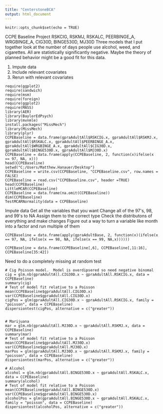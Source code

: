 ```yaml
---
title: "CenterstoneBCA"
output: html_document
---
```


```{r setup, include=FALSE}
knitr::opts_chunk$set(echo = TRUE)
```
CCPE Baseline Project RSKCIG, RSKMJ, RSKALC, PEERBINGE_A, WRGBINGE_A, CIG30D, BINGE530D, MJ30D
Three models that I put together look at the number of days people use alcohol, weed, and cigarettes. All are statistically significantly negative.  Maybe the theory of planned behavior might be a good fit for this data.

1. Impute data 
2. Include relevant covariates
3. Rerun with relevant covariates
```{r}
require(ggplot2)
require(sandwich)
require(msm)
require(foreign)
require(ggplot2)
require(MASS)
library(AER)
library(BaylorEdPsych)
library(mvnmle)
install.packages("MissMech")
library(MissMech)
library(plyr)
CCPEBaseline = data.frame(gpraAdultAll$RSKCIG.x, gpraAdultAll$RSKMJ.x,  gpraAdultAll$RSKALC.x, gpraAdultAll$PEERBINGE_A.x, gpraAdultAll$WRGBINGE_A.x, gpraAdultAll$CIG30D.x,  gpraAdultAll$BINGE530D.x, gpraAdultAll$MJ30D.x)
CCPEBaseline = data.frame(apply(CCPEBaseline, 2, function(x)ifelse(x == 97, NA, x)))
head(CCPEBaseline)
setwd("C:/Users/Matthew.Hanauer/Desktop")
CCPEBaseline = write.csv(CCPEBaseline, "CCPEBaseline.csv", row.names = FALSE)
CCPEBaseline = read.csv("CCPEBaseline.csv", header =TRUE)
head(CCPEBaseline)
LittleMCAR(CCPEBaseline)
CCPEBaseline = data.frame(na.omit(CCPEBaseline))
dim(CCPEBaseline)
TestMCARNormality(data = CCPEBaseline)
```
Impute data
Get all the variables that you want
Change all of the 97's, 98, and 99's to NA
Assign them to the correct type
Check the distributons of everything and make changes
Figure out a way to turn a variable like month into a factor and run multiple of them
```{r}
CCPEBaseline = data.frame(apply(gpraAdultBase, 2, function(x)(ifelse(x == 97, NA, ifelse(x == 98, NA, ifelse(x == 99, NA,x))))))

CCPEBaseline = data.frame(CCPEBaseline[,6], CCPEBaseline[,11:16], CCPEBaseline[35:42])

```


Need to do a completely missing at random test
```{r}
# Cig Poisson model.  Model is overdipsered so need negative binomal
cig = glm.nb(gpraAdultAll.CIG30D.x ~ gpraAdultAll.RSKCIG.x, data = CCPEBaseline)
summary(cig)
# Test of model fit relative to a Poisson
mean(CCPEBaseline$gpraAdultAll.CIG30D.x)
var(CCPEBaseline$gpraAdultAll.CIG30D.x)
cigPos = glm(gpraAdultAll.CIG30D.x ~ gpraAdultAll.RSKCIG.x, family = "poisson", data = CCPEBaseline)
dispersiontest(cigPos, alternative = c("greater")) 


# Marijuana
mar = glm.nb(gpraAdultAll.MJ30D.x ~ gpraAdultAll.RSKMJ.x, data = CCPEBaseline)
summary(mar)
# Test of model fit relative to a Poisson
mean(CCPEBaseline$gpraAdultAll.MJ30D.x)
var(CCPEBaseline$gpraAdultAll.MJ30D.x)
marPos = glm(gpraAdultAll.MJ30D.x ~ gpraAdultAll.RSKMJ.x, family = "poisson", data = CCPEBaseline)
dispersiontest(marPos, alternative = c("greater"))

# Alcohol
alcohol = glm.nb(gpraAdultAll.BINGE530D.x ~ gpraAdultAll.RSKALC.x, data = CCPEBaseline)
summary(alcohol)
# Test of model fit relative to a Poisson
mean(CCPEBaseline$gpraAdultAll.BINGE530D.x)
var(CCPEBaseline$gpraAdultAll.BINGE530D.x)
alcoholPos = glm(gpraAdultAll.BINGE530D.x ~ gpraAdultAll.RSKALC.x, family = "poisson", data = CCPEBaseline)
dispersiontest(alcoholPos, alternative = c("greater"))
```

